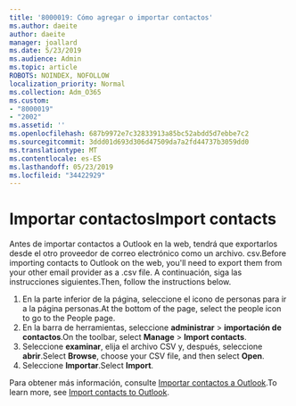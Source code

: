 ```yaml
---
title: '8000019: Cómo agregar o importar contactos'
ms.author: daeite
author: daeite
manager: joallard
ms.date: 5/23/2019
ms.audience: Admin
ms.topic: article
ROBOTS: NOINDEX, NOFOLLOW
localization_priority: Normal
ms.collection: Adm_O365
ms.custom:
- "8000019"
- "2002"
ms.assetid: ''
ms.openlocfilehash: 687b9972e7c32833913a85bc52abdd5d7ebbe7c2
ms.sourcegitcommit: 3ddd01d693d306d47509da7a2fd44737b3059dd0
ms.translationtype: MT
ms.contentlocale: es-ES
ms.lasthandoff: 05/23/2019
ms.locfileid: "34422929"
---
```

# <a name="import-contacts"></a><span data-ttu-id="944e9-102">Importar contactos</span><span class="sxs-lookup"><span data-stu-id="944e9-102">Import contacts</span></span>

<span data-ttu-id="944e9-103">Antes de importar contactos a Outlook en la web, tendrá que exportarlos desde el otro proveedor de correo electrónico como un archivo. csv.</span><span class="sxs-lookup"><span data-stu-id="944e9-103">Before importing contacts to Outlook on the web, you'll need to export them from your other email provider as a .csv file.</span></span> <span data-ttu-id="944e9-104">A continuación, siga las instrucciones siguientes.</span><span class="sxs-lookup"><span data-stu-id="944e9-104">Then, follow the instructions below.</span></span>

1. <span data-ttu-id="944e9-105">En la parte inferior de la página, seleccione el icono de personas para ir a la página personas.</span><span class="sxs-lookup"><span data-stu-id="944e9-105">At the bottom of the page, select the people icon to go to the People page.</span></span>
2. <span data-ttu-id="944e9-106">En la barra de herramientas, seleccione **administrar** > **importación de contactos**.</span><span class="sxs-lookup"><span data-stu-id="944e9-106">On the toolbar, select **Manage** > **Import contacts**.</span></span>
3. <span data-ttu-id="944e9-107">Seleccione **examinar**, elija el archivo CSV y, después, seleccione **abrir**.</span><span class="sxs-lookup"><span data-stu-id="944e9-107">Select **Browse**, choose your CSV file, and then select **Open**.</span></span>
4. <span data-ttu-id="944e9-108">Seleccione **Importar**.</span><span class="sxs-lookup"><span data-stu-id="944e9-108">Select **Import**.</span></span>

<span data-ttu-id="944e9-109">Para obtener más información, consulte [Importar contactos a Outlook](https://support.office.com/article/bb796340-b58a-46c1-90c7-b549b8f3c5f8#ID0EAACAAA=Outlook_on_the_web).</span><span class="sxs-lookup"><span data-stu-id="944e9-109">To learn more, see [Import contacts to Outlook](https://support.office.com/article/bb796340-b58a-46c1-90c7-b549b8f3c5f8#ID0EAACAAA=Outlook_on_the_web).</span></span>

